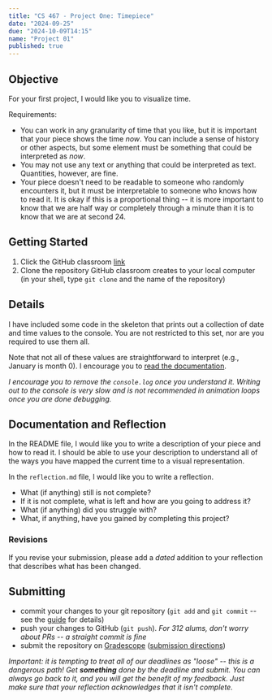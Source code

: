 ```yaml
---
title: "CS 467 - Project One: Timepiece"
date: "2024-09-25"
due: "2024-10-09T14:15"
name: "Project 01"
published: true
---
```


## Objective

For your first project, I would like you to visualize time.

Requirements:

- You can work in any granularity of time that you like, but it is important that your piece shows the time _now_. You can include a sense of history or other aspects, but some element must be something that could be interpreted as _now_.
- You may not use any text or anything that could be interpreted as text. Quantities, however, are fine.
- Your piece doesn't need to be readable to someone who randomly encounters it, but it must be interpretable to someone who knows how to read it. It is okay if this is a proportional thing -- it is more important to know that we are half way or completely through a minute than it is to know that we are at second 24.

## Getting Started

1. Click the GitHub classroom [link](https://classroom.github.com/a/L4a_CO1A)
1. Clone the repository GitHub classroom creates to your local computer (in your shell, type `git clone` and the name of the repository)

## Details

I have included some code in the skeleton that prints out a collection of date and time values to the console. You are not restricted to this set, nor are you required to use them all.

Note that not all of these values are straightforward to interpret (e.g., January is month 0). I encourage you to [read the documentation](https://developer.mozilla.org/en-US/docs/Web/JavaScript/Reference/Global_Objects/Date).

_I encourage you to remove the `console.log` once you understand it. Writing out to the console is very slow and is not recommended in animation loops once you are done debugging._

## Documentation and Reflection

In the README file, I would like you to write a description of your piece and how to read it. I should be able to use your description to understand all of the ways you have mapped the current time to a visual representation.

In the `reflection.md` file, I would like you to write a reflection.

- What (if anything) still is not complete?
- If it is not complete, what is left and how are you going to address it?
- What (if anything) did you struggle with?
- What, if anything, have you gained by completing this project?

### Revisions

If you revise your submission, please add a _dated_ addition to your reflection that describes what has been changed.

## Submitting

- commit your changes to your git repository (`git add` and `git commit` -- see the [guide](../resources/git) for details)
- push your changes to GitHub (`git push`). _For 312 alums, don't worry about PRs -- a straight commit is fine_
- submit the repository on [Gradescope](https://www.gradescope.com/courses/873354/assignments/5029470) ([submission directions](../resources/gradescope))

_Important: it is tempting to treat all of our deadlines as "loose" -- this is a dangerous path! Get **something** done by the deadline and submit. You can always go back to it, and you will get the benefit of my feedback. Just make sure that your reflection acknowledges that it isn't complete._
